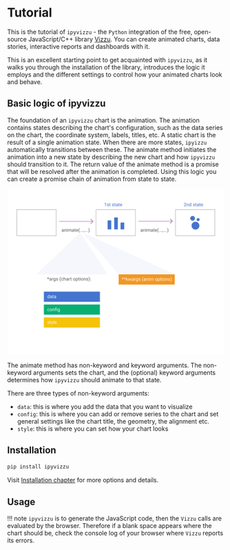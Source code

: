 # Tutorial

This is the tutorial of `ipyvizzu` - the `Python` integration of the
free, open-source JavaScript/C++ library [Vizzu](https://lib.vizzuhq.com/). You
can create animated charts, data stories, interactive reports and dashboards with it.

This is an excellent starting point to get acquainted with `ipyvizzu`, as it walks you through
the installation of the library, introduces the logic it employs and the
different settings to control how your animated charts look and behave.

## Basic logic of ipyvizzu

The foundation of an `ipyvizzu` chart is the animation. The
animation contains states describing the chart's configuration, such as the data
series on the chart, the coordinate system, labels, titles, etc. A static chart is the result of
a single animation state. When there are more states, `ipyizzu` automatically
transitions between these. The animate method initiates the animation into a new
state by describing the new chart and how `ipyvizzu` should transition to it. The
return value of the animate method is a promise that will be resolved after the
animation is completed. Using this logic you can create a promise chain of
animation from state to state.

![Vizzu](../assets/code_structure.svg)

The animate method has non-keyword and keyword arguments. The non-keyword
arguments sets the chart, and the (optional) keyword arguments determines how
`ipyvizzu` should animate to that state.

There are three types of non-keyword arguments:

- `data`: this is where you add the data that you want to visualize 
- `config`: this is where you can add or remove series to the chart and set
  general settings like the chart title, the geometry, the
  alignment etc.
- `style`: this is where you can set how your chart looks

## Installation

```sh
pip install ipyvizzu
```

Visit [Installation chapter](../installation.md) for
more options and details.

## Usage

!!! note
    `ipyvizzu` is to generate the JavaScript code, then the `Vizzu` calls are
    evaluated by the browser. Therefore if a blank space appears where the chart
    should be, check the console log of your browser where `Vizzu` reports its
    errors.
